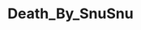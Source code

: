 ---
title: Death_By_SnuSnu
crosslinks:
- CrossfitGirls
- thick
- BrasilOnReddit
- Momokun_MariahMallad
- fitgirls
- FitAndNatural
---
